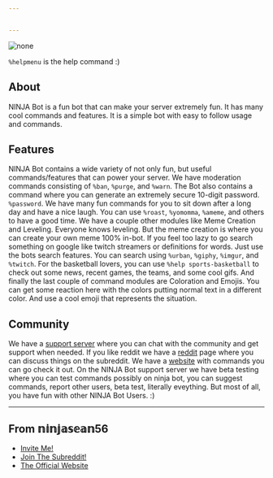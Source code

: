 ```yaml
---


---
```


<p><img src="https://media.discordapp.net/attachments/746107775964414022/772777362533384212/Untitled_drawing_21.png?width=900&amp;height=225" alt="none"></p>
<p><code>%helpmenu</code> is the help command :)</p>
<h2 id="about">About</h2>
<p>NINJA Bot is a fun bot that can make your server extremely fun. It has many cool commands and features. It is a simple bot with easy to follow usage and commands.</p>
<h2 id="features">Features</h2>
<p>NINJA Bot contains a wide variety of not only fun, but useful commands/features that can power your server. We have moderation commands consisting of <code>%ban</code>, <code>%purge</code>, and <code>%warn</code>. The Bot also contains a command where you can generate an extremely secure 10-digit password. <code>%password</code>. We have many fun commands for you to sit down after a long day and have a nice laugh. You can use <code>%roast</code>, <code>%yomomma</code>, <code>%ameme</code>, and others to have a good time. We have a couple other modules like Meme Creation and Leveling. Everyone knows leveling. But the meme creation is where you can create your own meme 100% in-bot. If you feel too lazy to go search something on google like twitch streamers or definitions for words. Just use the bots search features. You can search using <code>%urban</code>, <code>%giphy</code>, <code>%imgur</code>, and <code>%twitch</code>. For the basketball lovers, you can use <code>%help sports-basketball</code> to check out some news, recent games, the teams, and some cool gifs. And finally the last couple of command modules are Coloration and Emojis. You can get some reaction here with the colors putting normal text in a different color. And use a cool emoji that represents the situation.</p>
<h2 id="community">Community</h2>
<p>We have a <a href="https://discord.com/invite/XpuWX89">support server</a> where you can chat with the community and get support when needed. If you like reddit we have a <a href="https://www.reddit.com/r/NINJA_Bot/">reddit</a> page where you can discuss things on the subreddit.  We have a <a href="https://sites.google.com/view/ninjabotdiscord/">website</a> with commands you can go check it out. On the NINJA Bot support server we have beta testing where you can test commands possibly on ninja bot, you can suggest commands, report other users, beta test, literally eveything. But most of all, you have fun with other NINJA Bot Users. :)</p>
<hr>
<h2 id="from-𝕟𝕚𝕟𝕛𝕒𝕤𝕖𝕒𝕟56">From 𝕟𝕚𝕟𝕛𝕒𝕤𝕖𝕒𝕟56</h2>
<ul>
<li><a href="https://discord.com/oauth2/authorize?client_id=744088183310123040&amp;permissions=8&amp;redirect_uri=https%3A%2F%2Fsites.google.com%2Fview%2Fninjabotdiscord%2Fhome&amp;response_type=code&amp;scope=identify%20messages.read%20connections%20bot">Invite Me!</a></li>
<li><a href="https://www.reddit.com/r/NINJA_Bot/">Join The Subreddit!</a></li>
<li><a href="https://sites.google.com/view/ninjabotdiscord/">The Official Website</a></li>
</ul>

